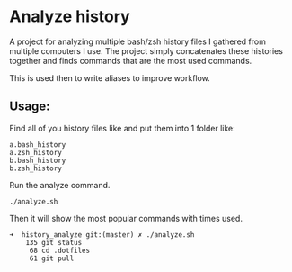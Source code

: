 # Analyze history

A project for analyzing multiple bash/zsh history files I gathered from
multiple computers I use. The project simply concatenates these histories together and finds commands that are the most used commands.

This is used then to write aliases to improve workflow.

## Usage:

Find all of you history files like and put them into 1 folder like:

```
a.bash_history
a.zsh_history
b.bash_history
b.zsh_history
```

Run the analyze command.

```
./analyze.sh
```

Then it will show the most popular commands with times used.

```
➜  history_analyze git:(master) ✗ ./analyze.sh
    135 git status
     68 cd .dotfiles
     61 git pull
```
